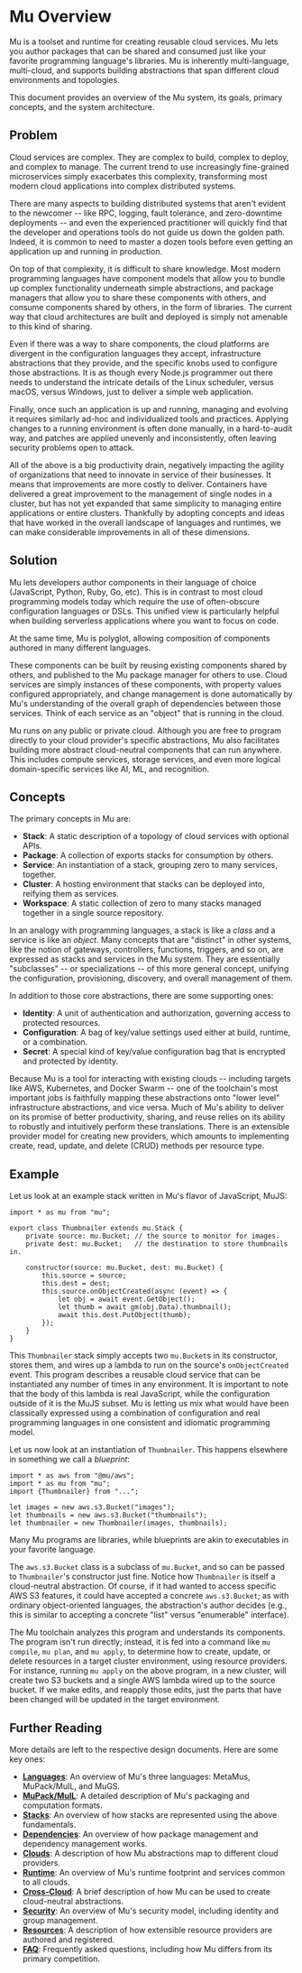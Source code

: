 # Mu Overview

Mu is a toolset and runtime for creating reusable cloud services.  Mu lets you author packages that can be shared and
consumed just like your favorite programming language's libraries.  Mu is inherently multi-language, multi-cloud, and
supports building abstractions that span different cloud environments and topologies.

This document provides an overview of the Mu system, its goals, primary concepts, and the system architecture.

## Problem

Cloud services are complex.  They are complex to build, complex to deploy, and complex to manage.  The current trend to
use increasingly fine-grained microservices simply exacerbates this complexity, transforming most modern cloud
applications into complex distributed systems.

There are many aspects to building distributed systems that aren't evident to the newcomer -- like RPC, logging,
fault tolerance, and zero-downtime deployments -- and even the experienced practitioner will quickly find that the
developer and operations tools do not guide us down the golden path.  Indeed, it is common to need to master a dozen
tools before even getting an application up and running in production.

On top of that complexity, it is difficult to share knowledge.  Most modern programming languages have component models
that allow you to bundle up complex functionality underneath simple abstractions, and package managers that allow you
to share these components with others, and consume components shared by others, in the form of libraries.  The current
way that cloud architectures are built and deployed is simply not amenable to this kind of sharing.

Even if there was a way to share components, the cloud platforms are divergent in the configuration languages they
accept, infrastructure abstractions that they provide, and the specific knobs used to configure those abstractions.  It
is as though every Node.js programmer out there needs to understand the intricate details of the Linux scheduler, versus
macOS, versus Windows, just to deliver a simple web application.

Finally, once such an application is up and running, managing and evolving it requires similarly ad-hoc and
individualized tools and practices.  Applying changes to a running environment is often done manually, in a
hard-to-audit way, and patches are applied unevenly and inconsistently, often leaving security problems open to attack.

All of the above is a big productivity drain, negatively impacting the agility of organizations that need to innovate
in service of their businesses.  It means that improvements are more costly to deliver.  Containers have delivered a
great improvement to the management of single nodes in a cluster, but has not yet expanded that same simplicity to
managing entire applications or entire clusters.  Thankfully by adopting concepts and ideas that have worked in the
overall landscape of languages and runtimes, we can make considerable improvements in all of these dimensions.

## Solution

Mu lets developers author components in their language of choice (JavaScript, Python, Ruby, Go, etc).  This is in
contrast to most cloud programming models today which require the use of often-obscure configuration languages or DSLs.
This unified view is particularly helpful when building serverless applications where you want to focus on code.

At the same time, Mu is polyglot, allowing composition of components authored in many different languages.

These components can be built by reusing existing components shared by others, and published to the Mu package manager
for others to use.  Cloud services are simply instances of these components, with property values configured
appropriately, and change management is done automatically by Mu's understanding of the overall graph of dependencies
between those services.  Think of each service as an "object" that is running in the cloud.

Mu runs on any public or private cloud.  Although you are free to program directly to your cloud provider's specific
abstractions, Mu also facilitates building more abstract cloud-neutral components that can run anywhere.  This includes
compute services, storage services, and even more logical domain-specific services like AI, ML, and recognition.

## Concepts

The primary concepts in Mu are:

* **Stack**: A static description of a topology of cloud services with optional APIs.
* **Package**: A collection of exports stacks for consumption by others.
* **Service**: An instantiation of a stack, grouping zero to many services, together.
* **Cluster**: A hosting environment that stacks can be deployed into, reifying them as services.
* **Workspace**: A static collection of zero to many stacks managed together in a single source repository.

In an analogy with programming languages, a stack is like a *class* and a service is like an *object*.  Many concepts
that are "distinct" in other systems, like the notion of gateways, controllers, functions, triggers, and so on, are
expressed as stacks and services in the Mu system.  They are essentially "subclasses" -- or specializations -- of this
more general concept, unifying the configuration, provisioning, discovery, and overall management of them.

In addition to those core abstractions, there are some supporting ones:

* **Identity**: A unit of authentication and authorization, governing access to protected resources.
* **Configuration**: A bag of key/value settings used either at build, runtime, or a combination.
* **Secret**: A special kind of key/value configuration bag that is encrypted and protected by identity.

Because Mu is a tool for interacting with existing clouds -- including targets like AWS, Kubernetes, and Docker Swarm --
one of the toolchain's most important jobs is faithfully mapping these abstractions onto "lower level" infrastructure
abstractions, and vice versa.  Much of Mu's ability to deliver on its promise of better productivity, sharing, and reuse
relies on its ability to robustly and intuitively perform these translations.  There is an extensible provider model for
creating new providers, which amounts to implementing create, read, update, and delete (CRUD) methods per resource type.

## Example

Let us look at an example stack written in Mu's flavor of JavaScript, MuJS:

    import * as mu from "mu";

    export class Thumbnailer extends mu.Stack {
        private source: mu.Bucket; // the source to monitor for images.
        private dest: mu.Bucket;   // the destination to store thumbnails in.

        constructor(source: mu.Bucket, dest: mu.Bucket) {
            this.source = source;
            this.dest = dest;
            this.source.onObjectCreated(async (event) => {
                let obj = await event.GetObject();
                let thumb = await gm(obj.Data).thumbnail();
                await this.dest.PutObject(thumb);
            });
        }
    }

This `Thumbnailer` stack simply accepts two `mu.Bucket`s in its constructor, stores them, and wires up a lambda to run
on the source's `onObjectCreated` event.  This program describes a reusable cloud service that can be instantiated any
number of times in any environment.  It is important to note that the body of this lambda is real JavaScript, while the
configuration outside of it is the MuJS subset.  Mu is letting us mix what would have been classically expressed using a
combination of configuration and real programming languages in one consistent and idiomatic programming model.

Let us now look at an instantiation of `Thumbnailer`.  This happens elsewhere in something we call a *blueprint*:

    import * as aws from "@mu/aws";
    import * as mu from "mu";
    import {Thumbnailer} from "...";

    let images = new aws.s3.Bucket("images");
    let thumbnails = new aws.s3.Bucket("thumbnails");
    let thumbnailer = new Thumbnailer(images, thumbnails);

Many Mu programs are libraries, while blueprints are akin to executables in your favorite language.

The `aws.s3.Bucket` class is a subclass of `mu.Bucket`, and so can be passed to `Thumbnailer`'s constructor just fine.
Notice how `Thumbnailer` is itself a cloud-neutral abstraction.  Of course, if it had wanted to access specific AWS S3
features, it could have accepted a concrete `aws.s3.Bucket`; as with ordinary object-oriented languages, the
abstraction's author decides (e.g., this is similar to accepting a concrete "list" versus "enumerable" interface).

The Mu toolchain analyzes this program and understands its components.  The program isn't run directly; instead, it is
fed into a command like `mu compile`, `mu plan`, and `mu apply`, to determine how to create, update, or delete resources
in a target cluster environment, using resource providers.  For instance, running `mu apply` on the above program, in a
new cluster, will create two S3 buckets and a single AWS lambda wired up to the source bucket.  If we make edits, and
reapply those edits, just the parts that have been changed will be updated in the target environment.

## Further Reading

More details are left to the respective design documents.  Here are some key ones:

* [**Languages**](design/languages.md): An overview of Mu's three languages: MetaMus, MuPack/MuIL, and MuGS.
* [**MuPack/MuIL**](design/mupack.md): A detailed description of Mu's packaging and computation formats.
* [**Stacks**](design/stacks.md): An overview of how stacks are represented using the above fundamentals.
* [**Dependencies**](design/deps.md): An overview of how package management and dependency management works.
* [**Clouds**](design/clouds.md): A description of how Mu abstractions map to different cloud providers.
* [**Runtime**](design/runtime.md): An overview of Mu's runtime footprint and services common to all clouds.
* [**Cross-Cloud**](design/x-cloud.md): A brief description of how Mu can be used to create cloud-neutral abstractions.
* [**Security**](design/security.md): An overview of Mu's security model, including identity and group management.
* [**Resources**](design/resources.md): A description of how extensible resource providers are authored and registered.
* [**FAQ**](faq.md): Frequently asked questions, including how Mu differs from its primary competition.

